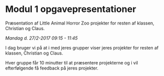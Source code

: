 # Modul 1 opgavepresentationer
Præsentation af Little Animal Horror Zoo projekter for resten af klassen, Christian og Claus.    

_Mandag d. 27/2-2017 09:15 - 11:45_

I dag bruger vi på at i med jeres grupper viser jeres projekter for resten af klassen, Christian og Claus.

Hver gruppe får 10 minutter til at præsentere projekterne og i vil efterfølgende få feedback på jeres projekter.
